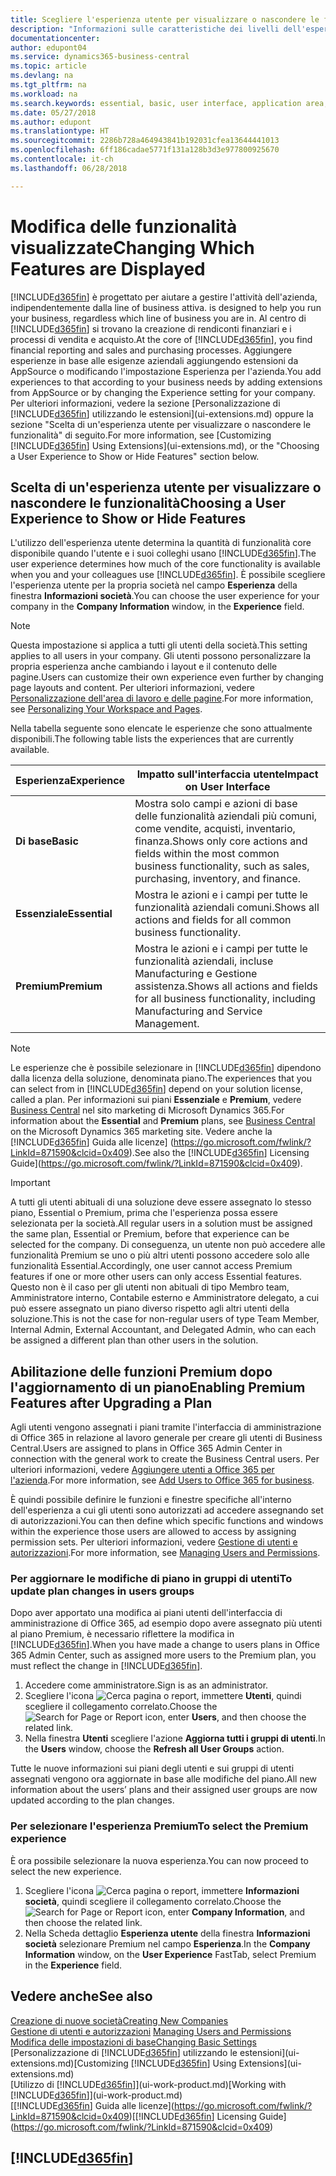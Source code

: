```yaml
---
title: Scegliere l'esperienza utente per visualizzare o nascondere le funzioni avanzate | Documenti Microsoft
description: "Informazioni sulle caratteristiche dei livelli dell'esperienza utente Base ed Essenziale che hanno effetto su interfaccia utente, aree di applicazione e società."
documentationcenter: 
author: edupont04
ms.service: dynamics365-business-central
ms.topic: article
ms.devlang: na
ms.tgt_pltfrm: na
ms.workload: na
ms.search.keywords: essential, basic, user interface, application area, experience
ms.date: 05/27/2018
ms.author: edupont
ms.translationtype: HT
ms.sourcegitcommit: 2286b728a464943841b192031cfea13644441013
ms.openlocfilehash: 6ff186cadae5771f131a128b3d3e977800925670
ms.contentlocale: it-ch
ms.lasthandoff: 06/28/2018

---
```

# <a name="changing-which-features-are-displayed"></a><span data-ttu-id="c82e0-103">Modifica delle funzionalità visualizzate</span><span class="sxs-lookup"><span data-stu-id="c82e0-103">Changing Which Features are Displayed</span></span>
[!INCLUDE[d365fin](includes/d365fin_md.md)]<span data-ttu-id="c82e0-104"> è progettato per aiutare a gestire l'attività dell'azienda, indipendentemente dalla line of business attiva.</span><span class="sxs-lookup"><span data-stu-id="c82e0-104"> is designed to help you run your business, regardless which line of business you are in.</span></span> <span data-ttu-id="c82e0-105">Al centro di [!INCLUDE[d365fin](includes/d365fin_md.md)] si trovano la creazione di rendiconti finanziari e i processi di vendita e acquisto.</span><span class="sxs-lookup"><span data-stu-id="c82e0-105">At the core of [!INCLUDE[d365fin](includes/d365fin_md.md)], you find financial reporting and sales and purchasing processes.</span></span> <span data-ttu-id="c82e0-106">Aggiungere esperienze in base alle esigenze aziendali aggiungendo estensioni da AppSource o modificando l'impostazione Esperienza per l'azienda.</span><span class="sxs-lookup"><span data-stu-id="c82e0-106">You add experiences to that according to your business needs by adding extensions from AppSource or by changing the Experience setting for your company.</span></span> <span data-ttu-id="c82e0-107">Per ulteriori informazioni, vedere la sezione [Personalizzazione di [!INCLUDE[d365fin](includes/d365fin_md.md)] utilizzando le estensioni](ui-extensions.md) oppure la sezione "Scelta di un'esperienza utente per visualizzare o nascondere le funzionalità" di seguito.</span><span class="sxs-lookup"><span data-stu-id="c82e0-107">For more information, see [Customizing [!INCLUDE[d365fin](includes/d365fin_md.md)] Using Extensions](ui-extensions.md), or the "Choosing a User Experience to Show or Hide Features" section below.</span></span>

## <a name="choosing-a-user-experience-to-show-or-hide-features"></a><span data-ttu-id="c82e0-108">Scelta di un'esperienza utente per visualizzare o nascondere le funzionalità</span><span class="sxs-lookup"><span data-stu-id="c82e0-108">Choosing a User Experience to Show or Hide Features</span></span>
<span data-ttu-id="c82e0-109">L'utilizzo dell'esperienza utente determina la quantità di funzionalità core disponibile quando l'utente e i suoi colleghi usano [!INCLUDE[d365fin](includes/d365fin_md.md)].</span><span class="sxs-lookup"><span data-stu-id="c82e0-109">The user experience determines how much of the core functionality is available when you and your colleagues use [!INCLUDE[d365fin](includes/d365fin_md.md)].</span></span> <span data-ttu-id="c82e0-110">È possibile scegliere l'esperienza utente per la propria società nel campo **Esperienza** della finestra **Informazioni società**.</span><span class="sxs-lookup"><span data-stu-id="c82e0-110">You can choose the user experience for your company in the **Company Information** window, in the **Experience** field.</span></span>

> [!NOTE]  
> <span data-ttu-id="c82e0-111">Questa impostazione si applica a tutti gli utenti della società.</span><span class="sxs-lookup"><span data-stu-id="c82e0-111">This setting applies to all users in your company.</span></span> <span data-ttu-id="c82e0-112">Gli utenti possono personalizzare la propria esperienza anche cambiando i layout e il contenuto delle pagine.</span><span class="sxs-lookup"><span data-stu-id="c82e0-112">Users can customize their own experience even further by changing page layouts and content.</span></span> <span data-ttu-id="c82e0-113">Per ulteriori informazioni, vedere [Personalizzazione dell'area di lavoro e delle pagine](ui-personalization-user.md).</span><span class="sxs-lookup"><span data-stu-id="c82e0-113">For more information, see [Personalizing Your Workspace and Pages](ui-personalization-user.md).</span></span>  

<span data-ttu-id="c82e0-114">Nella tabella seguente sono elencate le esperienze che sono attualmente disponibili.</span><span class="sxs-lookup"><span data-stu-id="c82e0-114">The following table lists the experiences that are currently available.</span></span>

| <span data-ttu-id="c82e0-115">Esperienza</span><span class="sxs-lookup"><span data-stu-id="c82e0-115">Experience</span></span> | <span data-ttu-id="c82e0-116">Impatto sull'interfaccia utente</span><span class="sxs-lookup"><span data-stu-id="c82e0-116">Impact on User Interface</span></span> |
| --- | --- |
| <span data-ttu-id="c82e0-117">**Di base**</span><span class="sxs-lookup"><span data-stu-id="c82e0-117">**Basic**</span></span> |<span data-ttu-id="c82e0-118">Mostra solo campi e azioni di base delle funzionalità aziendali più comuni, come vendite, acquisti, inventario, finanza.</span><span class="sxs-lookup"><span data-stu-id="c82e0-118">Shows only core actions and fields within the most common business functionality, such as sales, purchasing, inventory, and finance.</span></span> |
| <span data-ttu-id="c82e0-119">**Essenziale**</span><span class="sxs-lookup"><span data-stu-id="c82e0-119">**Essential**</span></span> |<span data-ttu-id="c82e0-120">Mostra le azioni e i campi per tutte le funzionalità aziendali comuni.</span><span class="sxs-lookup"><span data-stu-id="c82e0-120">Shows all actions and fields for all common business functionality.</span></span>|
| <span data-ttu-id="c82e0-121">**Premium**</span><span class="sxs-lookup"><span data-stu-id="c82e0-121">**Premium**</span></span> |<span data-ttu-id="c82e0-122">Mostra le azioni e i campi per tutte le funzionalità aziendali, incluse Manufacturing e Gestione assistenza.</span><span class="sxs-lookup"><span data-stu-id="c82e0-122">Shows all actions and fields for all business functionality, including Manufacturing and Service Management.</span></span>|

> [!NOTE]  
> <span data-ttu-id="c82e0-123">Le esperienze che è possibile selezionare in [!INCLUDE[d365fin](includes/d365fin_md.md)] dipendono dalla licenza della soluzione, denominata piano.</span><span class="sxs-lookup"><span data-stu-id="c82e0-123">The experiences that you can select from in [!INCLUDE[d365fin](includes/d365fin_md.md)] depend on your solution license, called a plan.</span></span> <span data-ttu-id="c82e0-124">Per informazioni sui piani **Essenziale** e **Premium**, vedere [Business Central](https://go.microsoft.com/fwlink/?linkid=870242) nel sito marketing di Microsoft Dynamics 365.</span><span class="sxs-lookup"><span data-stu-id="c82e0-124">For information about the **Essential** and **Premium** plans, see [Business Central](https://go.microsoft.com/fwlink/?linkid=870242) on the Microsoft Dynamics 365 marketing site.</span></span> <span data-ttu-id="c82e0-125">Vedere anche la [!INCLUDE[d365fin](includes/d365fin_md.md)] Guida alle licenze] (https://go.microsoft.com/fwlink/?LinkId=871590&clcid=0x409).</span><span class="sxs-lookup"><span data-stu-id="c82e0-125">See also the [!INCLUDE[d365fin](includes/d365fin_md.md)] Licensing Guide](https://go.microsoft.com/fwlink/?LinkId=871590&clcid=0x409).</span></span>

> [!IMPORTANT]  
> <span data-ttu-id="c82e0-126">A tutti gli utenti abituali di una soluzione deve essere assegnato lo stesso piano, Essential o Premium, prima che l'esperienza possa essere selezionata per la società.</span><span class="sxs-lookup"><span data-stu-id="c82e0-126">All regular users in a solution must be assigned the same plan, Essential or Premium, before that experience can be selected for the company.</span></span> <span data-ttu-id="c82e0-127">Di conseguenza, un utente non può accedere alle funzionalità Premium se uno o più altri utenti possono accedere solo alle funzionalità Essential.</span><span class="sxs-lookup"><span data-stu-id="c82e0-127">Accordingly, one user cannot access Premium features if one or more other users can only access Essential features.</span></span> <span data-ttu-id="c82e0-128">Questo non è il caso per gli utenti non abituali di tipo Membro team, Amministratore interno, Contabile esterno e Amministratore delegato, a cui può essere assegnato un piano diverso rispetto agli altri utenti della soluzione.</span><span class="sxs-lookup"><span data-stu-id="c82e0-128">This is not the case for non-regular users of type Team Member, Internal Admin, External Accountant, and Delegated Admin, who can each be assigned a different plan than other users in the solution.</span></span>

## <a name="enabling-premium-features-after-upgrading-a-plan"></a><span data-ttu-id="c82e0-129">Abilitazione delle funzioni Premium dopo l'aggiornamento di un piano</span><span class="sxs-lookup"><span data-stu-id="c82e0-129">Enabling Premium Features after Upgrading a Plan</span></span>
<span data-ttu-id="c82e0-130">Agli utenti vengono assegnati i piani tramite l'interfaccia di amministrazione di Office 365 in relazione al lavoro generale per creare gli utenti di Business Central.</span><span class="sxs-lookup"><span data-stu-id="c82e0-130">Users are assigned to plans in Office 365 Admin Center in connection with the general work to create the Business Central users.</span></span> <span data-ttu-id="c82e0-131">Per ulteriori informazioni, vedere [Aggiungere utenti a Office 365 per l'azienda](https://support.office.com/en-us/article/Add-users-to-Office-365-for-business-435ccec3-09dd-4587-9ebd-2f3cad6bc2bc).</span><span class="sxs-lookup"><span data-stu-id="c82e0-131">For more information, see [Add Users to Office 365 for business](https://support.office.com/en-us/article/Add-users-to-Office-365-for-business-435ccec3-09dd-4587-9ebd-2f3cad6bc2bc).</span></span>

<span data-ttu-id="c82e0-132">È quindi possibile definire le funzioni e finestre specifiche all'interno dell'esperienza a cui gli utenti sono autorizzati ad accedere assegnando set di autorizzazioni.</span><span class="sxs-lookup"><span data-stu-id="c82e0-132">You can then define which specific functions and windows within the experience those users are allowed to access by assigning permission sets.</span></span> <span data-ttu-id="c82e0-133">Per ulteriori informazioni, vedere [Gestione di utenti e autorizzazioni](ui-how-users-permissions.md).</span><span class="sxs-lookup"><span data-stu-id="c82e0-133">For more information, see [Managing Users and Permissions](ui-how-users-permissions.md).</span></span>

### <a name="to-update-plan-changes-in-users-groups"></a><span data-ttu-id="c82e0-134">Per aggiornare le modifiche di piano in gruppi di utenti</span><span class="sxs-lookup"><span data-stu-id="c82e0-134">To update plan changes in users groups</span></span>
<span data-ttu-id="c82e0-135">Dopo aver apportato una modifica ai piani utenti dell'interfaccia di amministrazione di Office 365, ad esempio dopo avere assegnato più utenti al piano Premium, è necessario riflettere la modifica in [!INCLUDE[d365fin](includes/d365fin_md.md)].</span><span class="sxs-lookup"><span data-stu-id="c82e0-135">When you have made a change to users plans in Office 365 Admin Center, such as assigned more users to the Premium plan, you must reflect the change in [!INCLUDE[d365fin](includes/d365fin_md.md)].</span></span>

1. <span data-ttu-id="c82e0-136">Accedere come amministratore.</span><span class="sxs-lookup"><span data-stu-id="c82e0-136">Sign is as an administrator.</span></span>
2. <span data-ttu-id="c82e0-137">Scegliere l'icona ![Cerca pagina o report](media/ui-search/search_small.png "Cerca pagina o report"), immettere **Utenti**, quindi scegliere il collegamento correlato.</span><span class="sxs-lookup"><span data-stu-id="c82e0-137">Choose the ![Search for Page or Report](media/ui-search/search_small.png "Search for Page or Report icon") icon, enter **Users**, and then choose the related link.</span></span>
3. <span data-ttu-id="c82e0-138">Nella finestra **Utenti** scegliere l'azione **Aggiorna tutti i gruppi di utenti**.</span><span class="sxs-lookup"><span data-stu-id="c82e0-138">In the **Users** window, choose the **Refresh all User Groups** action.</span></span>

<span data-ttu-id="c82e0-139">Tutte le nuove informazioni sui piani degli utenti e sui gruppi di utenti assegnati vengono ora aggiornate in base alle modifiche del piano.</span><span class="sxs-lookup"><span data-stu-id="c82e0-139">All new information about the users’ plans and their assigned user groups are now updated according to the plan changes.</span></span>

### <a name="to-select-the-premium-experience"></a><span data-ttu-id="c82e0-140">Per selezionare l'esperienza Premium</span><span class="sxs-lookup"><span data-stu-id="c82e0-140">To select the Premium experience</span></span>
<span data-ttu-id="c82e0-141">È ora possibile selezionare la nuova esperienza.</span><span class="sxs-lookup"><span data-stu-id="c82e0-141">You can now proceed to select the new experience.</span></span>
1. <span data-ttu-id="c82e0-142">Scegliere l'icona ![Cerca pagina o report](media/ui-search/search_small.png "icona Cerca pagina o report"), immettere **Informazioni società**, quindi scegliere il collegamento correlato.</span><span class="sxs-lookup"><span data-stu-id="c82e0-142">Choose the ![Search for Page or Report](media/ui-search/search_small.png "Search for Page or Report icon") icon, enter **Company Information**, and then choose the related link.</span></span>
2. <span data-ttu-id="c82e0-143">Nella Scheda dettaglio **Esperienza utente** della finestra **Informazioni società** selezionare Premium nel campo **Esperienza**.</span><span class="sxs-lookup"><span data-stu-id="c82e0-143">In the **Company Information** window, on the **User Experience** FastTab, select Premium  in the **Experience** field.</span></span>

## <a name="see-also"></a><span data-ttu-id="c82e0-144">Vedere anche</span><span class="sxs-lookup"><span data-stu-id="c82e0-144">See also</span></span>
[<span data-ttu-id="c82e0-145">Creazione di nuove società</span><span class="sxs-lookup"><span data-stu-id="c82e0-145">Creating New Companies</span></span>](about-new-company.md)  
<span data-ttu-id="c82e0-146">[Gestione di utenti e autorizzazioni](ui-how-users-permissions.md)  </span><span class="sxs-lookup"><span data-stu-id="c82e0-146">[Managing Users and Permissions](ui-how-users-permissions.md)  </span></span>  
[<span data-ttu-id="c82e0-147">Modifica delle impostazioni di base</span><span class="sxs-lookup"><span data-stu-id="c82e0-147">Changing Basic Settings</span></span>](ui-change-basic-settings.md)  
<span data-ttu-id="c82e0-148">[Personalizzazione di [!INCLUDE[d365fin](includes/d365fin_md.md)] utilizzando le estensioni](ui-extensions.md)</span><span class="sxs-lookup"><span data-stu-id="c82e0-148">[Customizing [!INCLUDE[d365fin](includes/d365fin_md.md)] Using Extensions](ui-extensions.md)</span></span>  
<span data-ttu-id="c82e0-149">[Utilizzo di [!INCLUDE[d365fin](includes/d365fin_md.md)]](ui-work-product.md)</span><span class="sxs-lookup"><span data-stu-id="c82e0-149">[Working with [!INCLUDE[d365fin](includes/d365fin_md.md)]](ui-work-product.md)</span></span>  
<span data-ttu-id="c82e0-150">[[!INCLUDE[d365fin](includes/d365fin_md.md)] Guida alle licenze](https://go.microsoft.com/fwlink/?LinkId=871590&clcid=0x409)</span><span class="sxs-lookup"><span data-stu-id="c82e0-150">[[!INCLUDE[d365fin](includes/d365fin_md.md)] Licensing Guide](https://go.microsoft.com/fwlink/?LinkId=871590&clcid=0x409)</span></span>

## [!INCLUDE[d365fin](includes/free_trial_md.md)]  
 

